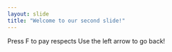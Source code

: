 ```yaml
---
layout: slide
title: "Welcome to our second slide!"
---
```

Press F to pay respects 
Use the left arrow to go back!
